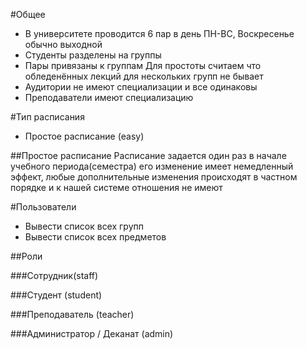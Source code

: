 #Общее

+ В университете проводится 6 пар в день ПН-ВС, Воскресенье обычно выходной
+ Студенты разделены на группы
+ Пары привязаны к группам
Для простоты считаем что обледенённых лекций для нескольких групп не бывает
+ Аудитории не имеют специализации и все одинаковы
+ Преподаватели имеют специализацию

#Тип расписания

+ Простое расписание (easy)

##Простое расписание
Расписание задается один раз в начале учебного периода(семестра) его изменение имеет немедленный эффект, любые дополнительные изменения происходят в частном порядке и к нашей системе отношения не имеют

#Пользователи
+ Вывести список всех групп
+ Вывести список всех предметов

##Роли

###Сотрудник(staff)

###Студент (student)

###Преподаватель (teacher)

###Администратор / Деканат (admin)
